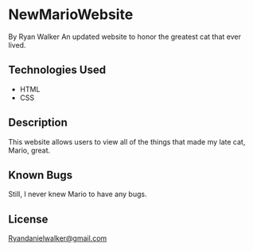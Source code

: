 # NewMarioWebsite
By Ryan Walker
An updated website to honor the greatest cat that ever lived.
## Technologies Used
* HTML
* CSS
## Description
This website allows users to view all of the things that made my late cat, Mario, great. 
## Known Bugs
Still, I never knew Mario to have any bugs.
## License
[Ryandanielwalker@gmail.com](ryandanielwalker@gmail.com)








